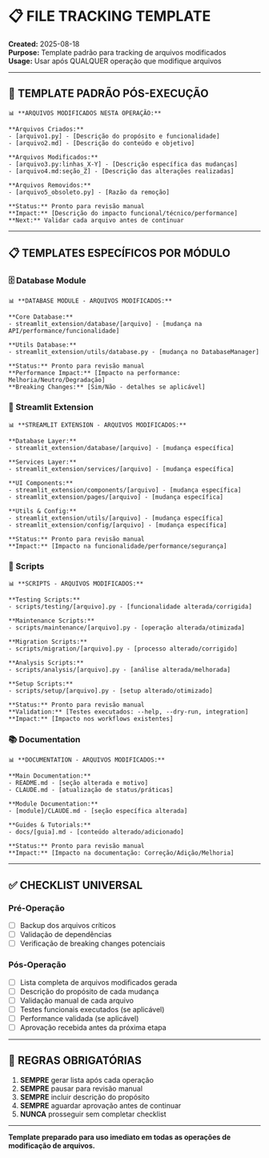 # 📋 **FILE TRACKING TEMPLATE**

**Created:** 2025-08-18  
**Purpose:** Template padrão para tracking de arquivos modificados  
**Usage:** Usar após QUALQUER operação que modifique arquivos

---

## 🎯 **TEMPLATE PADRÃO PÓS-EXECUÇÃO**

```
📊 **ARQUIVOS MODIFICADOS NESTA OPERAÇÃO:**

**Arquivos Criados:**
- [arquivo1.py] - [Descrição do propósito e funcionalidade]
- [arquivo2.md] - [Descrição do conteúdo e objetivo]

**Arquivos Modificados:**
- [arquivo3.py:linhas_X-Y] - [Descrição específica das mudanças]
- [arquivo4.md:seção_Z] - [Descrição das alterações realizadas]

**Arquivos Removidos:**
- [arquivo5_obsoleto.py] - [Razão da remoção]

**Status:** Pronto para revisão manual
**Impact:** [Descrição do impacto funcional/técnico/performance]
**Next:** Validar cada arquivo antes de continuar
```

---

## 📋 **TEMPLATES ESPECÍFICOS POR MÓDULO**

### **🗄️ Database Module**
```
📊 **DATABASE MODULE - ARQUIVOS MODIFICADOS:**

**Core Database:**
- streamlit_extension/database/[arquivo] - [mudança na API/performance/funcionalidade]

**Utils Database:**
- streamlit_extension/utils/database.py - [mudança no DatabaseManager]

**Status:** Pronto para revisão manual
**Performance Impact:** [Impacto na performance: Melhoria/Neutro/Degradação]
**Breaking Changes:** [Sim/Não - detalhes se aplicável]
```

### **📱 Streamlit Extension**
```
📊 **STREAMLIT EXTENSION - ARQUIVOS MODIFICADOS:**

**Database Layer:**
- streamlit_extension/database/[arquivo] - [mudança específica]

**Services Layer:**  
- streamlit_extension/services/[arquivo] - [mudança específica]

**UI Components:**
- streamlit_extension/components/[arquivo] - [mudança específica]
- streamlit_extension/pages/[arquivo] - [mudança específica]

**Utils & Config:**
- streamlit_extension/utils/[arquivo] - [mudança específica]
- streamlit_extension/config/[arquivo] - [mudança específica]

**Status:** Pronto para revisão manual
**Impact:** [Impacto na funcionalidade/performance/segurança]
```

### **🔧 Scripts**
```
📊 **SCRIPTS - ARQUIVOS MODIFICADOS:**

**Testing Scripts:**
- scripts/testing/[arquivo].py - [funcionalidade alterada/corrigida]

**Maintenance Scripts:**
- scripts/maintenance/[arquivo].py - [operação alterada/otimizada]

**Migration Scripts:**
- scripts/migration/[arquivo].py - [processo alterado/corrigido]

**Analysis Scripts:**
- scripts/analysis/[arquivo].py - [análise alterada/melhorada]

**Setup Scripts:**
- scripts/setup/[arquivo].py - [setup alterado/otimizado]

**Status:** Pronto para revisão manual
**Validation:** [Testes executados: --help, --dry-run, integration]
**Impact:** [Impacto nos workflows existentes]
```

### **📚 Documentation**
```
📊 **DOCUMENTATION - ARQUIVOS MODIFICADOS:**

**Main Documentation:**
- README.md - [seção alterada e motivo]
- CLAUDE.md - [atualização de status/práticas]

**Module Documentation:**
- [module]/CLAUDE.md - [seção específica alterada]

**Guides & Tutorials:**
- docs/[guia].md - [conteúdo alterado/adicionado]

**Status:** Pronto para revisão manual
**Impact:** [Impacto na documentação: Correção/Adição/Melhoria]
```

---

## ✅ **CHECKLIST UNIVERSAL**

### **Pré-Operação**
- [ ] Backup dos arquivos críticos
- [ ] Validação de dependências  
- [ ] Verificação de breaking changes potenciais

### **Pós-Operação**
- [ ] Lista completa de arquivos modificados gerada
- [ ] Descrição do propósito de cada mudança
- [ ] Validação manual de cada arquivo
- [ ] Testes funcionais executados (se aplicável)
- [ ] Performance validada (se aplicável)
- [ ] Aprovação recebida antes da próxima etapa

---

## 🚨 **REGRAS OBRIGATÓRIAS**

1. **SEMPRE** gerar lista após cada operação
2. **SEMPRE** pausar para revisão manual
3. **SEMPRE** incluir descrição do propósito
4. **SEMPRE** aguardar aprovação antes de continuar
5. **NUNCA** prosseguir sem completar checklist

---

**Template preparado para uso imediato em todas as operações de modificação de arquivos.**
